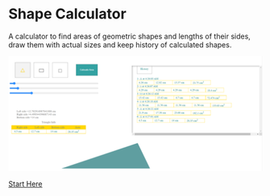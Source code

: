 # Shape Calculator
A calculator to find areas of geometric shapes and lengths of their sides, draw them with actual sizes and keep history of calculated shapes.

![alt text](Screenshot-2022-03-15-042743.png)

[Start Here](index.php)
